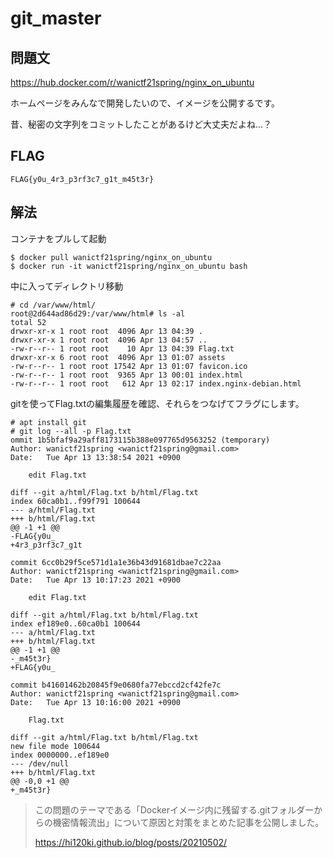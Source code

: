# git_master
## 問題文

<https://hub.docker.com/r/wanictf21spring/nginx_on_ubuntu>

ホームページをみんなで開発したいので、イメージを公開するです。

昔、秘密の文字列をコミットしたことがあるけど大丈夫だよね...？

## FLAG

```
FLAG{y0u_4r3_p3rf3c7_g1t_m45t3r}
```

## 解法

コンテナをプルして起動

```
$ docker pull wanictf21spring/nginx_on_ubuntu
$ docker run -it wanictf21spring/nginx_on_ubuntu bash
```

中に入ってディレクトリ移動

```
# cd /var/www/html/
root@2d644ad86d29:/var/www/html# ls -al
total 52
drwxr-xr-x 1 root root  4096 Apr 13 04:39 .
drwxr-xr-x 1 root root  4096 Apr 13 04:57 ..
-rw-r--r-- 1 root root    10 Apr 13 04:39 Flag.txt
drwxr-xr-x 6 root root  4096 Apr 13 01:07 assets
-rw-r--r-- 1 root root 17542 Apr 13 01:07 favicon.ico
-rw-r--r-- 1 root root  9365 Apr 13 00:01 index.html
-rw-r--r-- 1 root root   612 Apr 13 02:17 index.nginx-debian.html
```

gitを使ってFlag.txtの編集履歴を確認、それらをつなげてフラグにします。

```
# apt install git
# git log --all -p Flag.txt
ommit 1b5bfaf9a29aff8173115b388e097765d9563252 (temporary)
Author: wanictf21spring <wanictf21spring@gmail.com>
Date:   Tue Apr 13 13:38:54 2021 +0900

    edit Flag.txt

diff --git a/html/Flag.txt b/html/Flag.txt
index 60ca0b1..f99f791 100644
--- a/html/Flag.txt
+++ b/html/Flag.txt
@@ -1 +1 @@
-FLAG{y0u_
+4r3_p3rf3c7_g1t

commit 6cc0b29f5ce571d1a1e36b43d91681dbae7c22aa
Author: wanictf21spring <wanictf21spring@gmail.com>
Date:   Tue Apr 13 10:17:23 2021 +0900

    edit Flag.txt

diff --git a/html/Flag.txt b/html/Flag.txt
index ef189e0..60ca0b1 100644
--- a/html/Flag.txt
+++ b/html/Flag.txt
@@ -1 +1 @@
-_m45t3r}
+FLAG{y0u_

commit b41601462b20845f9e0680fa77ebccd2cf42fe7c
Author: wanictf21spring <wanictf21spring@gmail.com>
Date:   Tue Apr 13 10:16:00 2021 +0900

    Flag.txt

diff --git a/html/Flag.txt b/html/Flag.txt
new file mode 100644
index 0000000..ef189e0
--- /dev/null
+++ b/html/Flag.txt
@@ -0,0 +1 @@
+_m45t3r}
```

> この問題のテーマである「Dockerイメージ内に残留する.gitフォルダーからの機密情報流出」について原因と対策をまとめた記事を公開しました。
>
> <https://hi120ki.github.io/blog/posts/20210502/>

